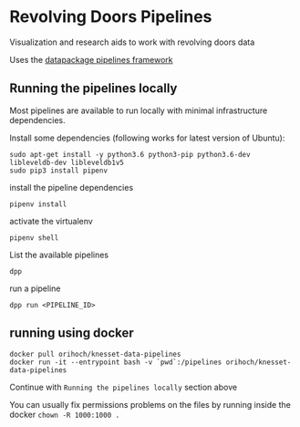 # Revolving Doors Pipelines

Visualization and research aids to work with revolving doors data

Uses the [datapackage pipelines framework](https://github.com/frictionlessdata/datapackage-pipelines)


## Running the pipelines locally

Most pipelines are available to run locally with minimal infrastructure dependencies.

Install some dependencies (following works for latest version of Ubuntu):

```
sudo apt-get install -y python3.6 python3-pip python3.6-dev libleveldb-dev libleveldb1v5
sudo pip3 install pipenv
```

install the pipeline dependencies

```
pipenv install
```

activate the virtualenv

```
pipenv shell
```

List the available pipelines

```
dpp
```

run a pipeline

```
dpp run <PIPELINE_ID>
```


## running using docker

```
docker pull orihoch/knesset-data-pipelines
docker run -it --entrypoint bash -v `pwd`:/pipelines orihoch/knesset-data-pipelines
```

Continue with `Running the pipelines locally` section above

You can usually fix permissions problems on the files by running inside the docker `chown -R 1000:1000 .`
